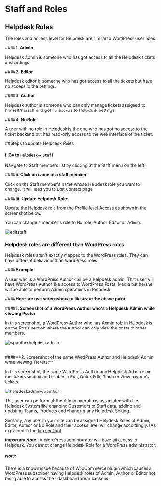 # Staff and Roles

## Helpdesk Roles
The roles and access level for Helpdesk are similar to WordPress user roles.

####1. **Admin**

Helpdesk Admin is someone who has got access to all the Helpdesk tickets and settings.

####2. **Editor**

Helpdesk editor is someone who has got access to all the tickets but have no access to the settings.

####3. **Author**

Helpdesk author is someone who can only manage tickets assigned to himself/herself and got no access to Helpdesk settings.

####4. **No Role**

A user with no role in Helpdesk is the one who has got no access to the ticket backend but has read-only access to the web interface of the ticket.


##Steps to update Helpdesk Roles

#### i. Go to ```Helpdesk```-> ```Staff```

Navigate to Staff members list by clicking at the Staff menu on the left.

####**ii. Click on name of a staff member**

Click on the Staff member's name whose Helpdesk role you want to change. It will lead you to Edit Contact page

####**iii. Update Helpdesk Role:**

Update the Helpdesk role from the Profile level Access as shown in the screenshot below.

You can change a member's role to No role, Author, Editor or Admin.


![editstaff](https://cloud.githubusercontent.com/assets/8191145/8518365/f9d8d9bc-23e6-11e5-878f-fdd31fcf41f9.png)


### Helpdesk roles are different than WordPress roles
Helpdesk roles aren't exactly mapped to the WordPress roles. They can have different behaviour than WordPress roles.

####**Example**

A user who is a WordPress Author can be a Helpdesk admin. That user will have WordPress Author like access to WordPress Posts, Media but he/she will be able to perform Admin operations in Helpdesk.

####**Here are two screenshots to illustrate the above point**

####**1. Screenshot of a WordPress Author who's a Helpdesk Admin while viewing Posts:**

In this screenshot, a WordPress Author who has Admin role in Helpdesk is on the Posts section where the Author can only view the posts of other members.

![wpauthorhelpdeskadmin](https://cloud.githubusercontent.com/assets/8191145/8380309/b2a194c2-1c42-11e5-84b2-7681b7ae5148.png)


<br/>
####**2. Screenshot of the same  WordPress Author and Helpdesk Admin while viewing Tickets:**

In this screenshot, the same WordPress Author and Helpdesk Admin is on the tickets section and is able to  Edit, Quick Edit, Trash or View anyone's tickets.


![helpdeskadminwpauthor](https://cloud.githubusercontent.com/assets/8191145/8380513/caf45b6c-1c43-11e5-8ef5-47dcc2daf1f8.png)


This user can perform all the Admin operations associated with the Helpdesk System like changing Customers or Staff data, adding and updating Teams, Products and changing any Helpdesk Setting.

Similarly, any user in your site can be assigned Helpdesk Roles of Admin, Editor, Author or No Role and their access level will change accordingly. (As explained in the [top section](http://docs.rtcamp.com/rtbiz/helpdesk/admin/staff_and_roles/index.html#helpdesk-roles))

**Important Note** : A WordPress administrator will have all access to Helpdesk. You cannot change Helpdesk Role for a WordPress administrator.
<br/>
##### Note:
There is a known issue because of WooCommerce plugin which causes a WordPress subscriber having Helpdesk roles of Admin, Author or Editor not being able to access their dashboard area/ backend.
